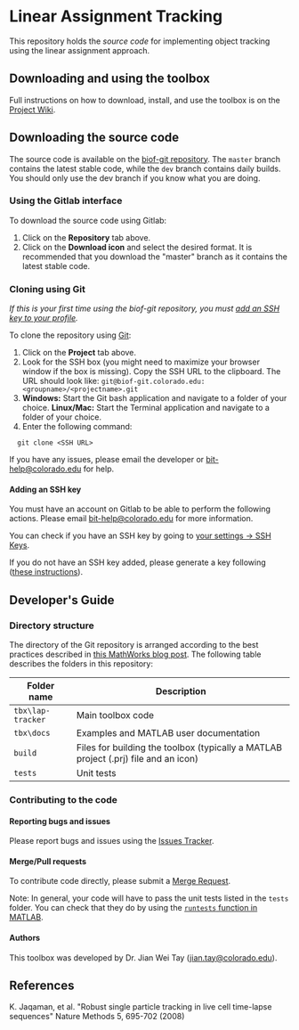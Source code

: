 # Linear Assignment Tracking

This repository holds the *source code* for implementing object tracking using the linear assignment approach. 

## Downloading and using the toolbox

Full instructions on how to download, install, and use the toolbox is on the [Project Wiki](https://biof-git.colorado.edu/biofrontiers-imaging/lap-cell-tracker/wikis/home).

## Downloading the source code

The source code is available on the [biof-git repository](https://biof-git.colorado.edu/biofrontiers-imaging/lap-cell-tracker). The ``master`` branch contains the latest stable code, while the ``dev`` branch contains daily builds. You should only use the dev branch if you know what you are doing.

### Using the Gitlab interface

To download the source code using Gitlab:

1. Click on the **Repository** tab above.
2. Click on the **Download icon** and select the desired format. It is recommended that you download the "master" branch as it contains the latest stable code.

### Cloning using Git

*If this is your first time using the biof-git repository, you must [add an SSH key to your profile](#adding-an-ssh-key).*

To clone the repository using [Git](https://git-scm.com/):

1. Click on the **Project** tab above.
2. Look for the SSH box (you might need to maximize your browser window if the box is missing). Copy the SSH URL to the clipboard. The URL should look like: ``git@biof-git.colorado.edu:<groupname>/<projectname>.git``
3. **Windows:** Start the Git bash application and navigate to a folder of your choice.
   **Linux/Mac:** Start the Terminal application and navigate to a folder of your choice.
4. Enter the following command:

```
  git clone <SSH URL>
```

If you have any issues, please email the developer or bit-help@colorado.edu for help.

#### Adding an SSH key

You must have an account on Gitlab to be able to perform the following actions. Please email bit-help@colorado.edu for more information.

You can check if you have an SSH key by going to [your settings -> SSH Keys](https://biof-git.colorado.edu/profile/keys).

If you do not have an SSH key added, please generate a key following ([these instructions](https://biof-git.colorado.edu/help/ssh/README.md)).

## Developer's Guide

### Directory structure

The directory of the Git repository is arranged according to the best practices described in [this MathWorks blog post](https://blogs.mathworks.com/developer/2017/01/13/matlab-toolbox-best-practices/). The following table describes the folders in this repository:

|  Folder name        |  Description                                                                          |
|---------------------|---------------------------------------------------------------------------------------|
| ``tbx\lap-tracker`` |  Main toolbox code                                                                    |
| ``tbx\docs``        |  Examples and MATLAB user documentation                                               |
| ``build``           |  Files for building the toolbox (typically a MATLAB project (.prj) file and an icon)  |
| ``tests``           |  Unit tests                                                                           |
### Contributing to the code

#### Reporting bugs and issues

Please report bugs and issues using the [Issues Tracker](https://biof-git.colorado.edu/biofrontiers-imaging/lap-cell-tracker/issues).

#### Merge/Pull requests

To contribute code directly, please submit a [Merge Request](https://docs.gitlab.com/ee/gitlab-basics/add-merge-request.html).

Note: In general, your code will have to pass the unit tests listed in the `tests` folder. You can check that they do by using the [`runtests` function in MATLAB](https://www.mathworks.com/help/matlab/ref/runtests.html).

#### Authors

This toolbox was developed by Dr. Jian Wei Tay (jian.tay@colorado.edu).


References
----------

K. Jaqaman, et al. "Robust single particle tracking in live cell time-lapse sequences" Nature Methods 5, 695-702 (2008)

